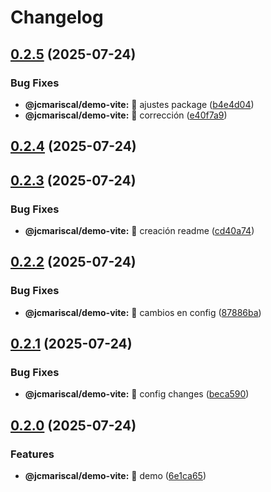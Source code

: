 # Changelog

## [0.2.5](https://github.com/jcarlosMariscal/publish-packages/compare/v0.2.4...v0.2.5) (2025-07-24)

### Bug Fixes

* **@jcmariscal/demo-vite:** :bug: ajustes package ([b4e4d04](https://github.com/jcarlosMariscal/publish-packages/commit/b4e4d04be4db974808ac90b5a8985bb805a6eb6d))
* **@jcmariscal/demo-vite:** :bug: corrección ([e40f7a9](https://github.com/jcarlosMariscal/publish-packages/commit/e40f7a99165f55ceac79ba80333607359dbb53a4))

## [0.2.4](https://github.com/jcarlosMariscal/publish-packages/compare/v0.2.3...v0.2.4) (2025-07-24)

## [0.2.3](https://github.com/jcarlosMariscal/publish-packages/compare/v0.2.2...v0.2.3) (2025-07-24)

### Bug Fixes

* **@jcmariscal/demo-vite:** :bug: creación readme ([cd40a74](https://github.com/jcarlosMariscal/publish-packages/commit/cd40a74f3715ba77de5f41d3c5f2bae3a75c99a5))

## [0.2.2](https://github.com/jcarlosMariscal/publish-packages/compare/v0.2.1...v0.2.2) (2025-07-24)

### Bug Fixes

* **@jcmariscal/demo-vite:** :bug: cambios en config ([87886ba](https://github.com/jcarlosMariscal/publish-packages/commit/87886ba8ad4d0e09178ce1798154bfbe73df1516))

## [0.2.1](https://github.com/jcarlosMariscal/publish-packages/compare/v0.2.0...v0.2.1) (2025-07-24)

### Bug Fixes

* **@jcmariscal/demo-vite:** :bug: config changes ([beca590](https://github.com/jcarlosMariscal/publish-packages/commit/beca59046beab5a944c7db4b34103455ad308118))

## [0.2.0](https://github.com/jcarlosMariscal/publish-packages/compare/v0.1.0...v0.2.0) (2025-07-24)

### Features

* **@jcmariscal/demo-vite:** :art: demo ([6e1ca65](https://github.com/jcarlosMariscal/publish-packages/commit/6e1ca6556f3253de911d8927c4bc2f4f634df1b8))

